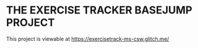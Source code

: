 THE EXERCISE TRACKER BASEJUMP PROJECT 
=======================================

This project is viewable at https://exercisetrack-ms-csw.glitch.me/
